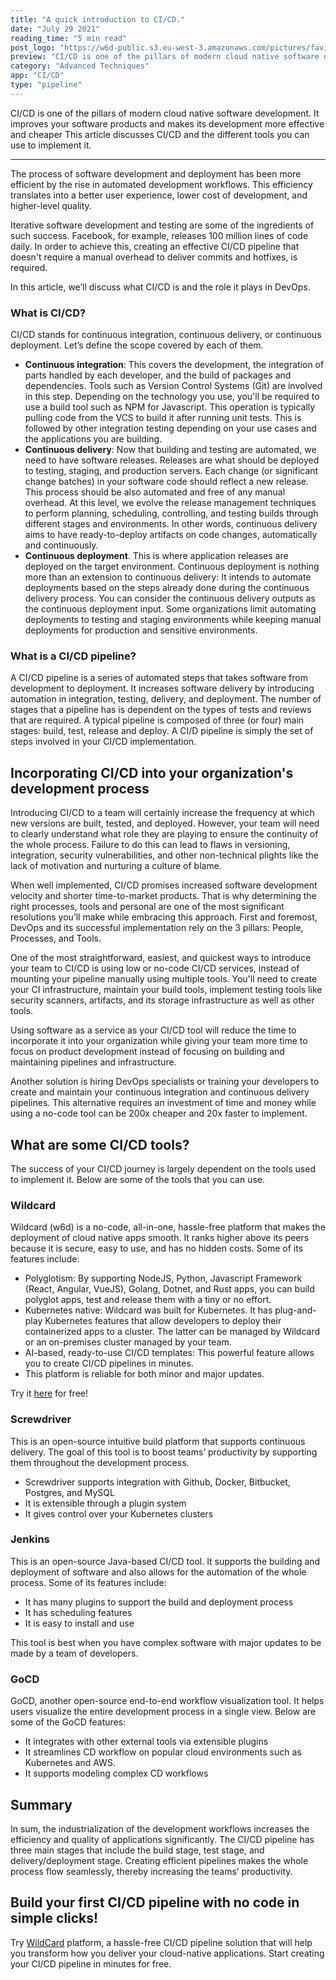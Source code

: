 ```yaml
---
title: "A quick introduction to CI/CD."
date: "July 29 2021"
reading_time: "5 min read"
post_logo: "https://w6d-public.s3.eu-west-3.amazonaws.com/pictures/favicon.png"
preview: "CI/CD is one of the pillars of modern cloud native software development. It improves your software products and makes its development more effective and cheaper This article discusses CI/CD and the different tools you can use to implement it."
category: "Advanced Techniques"
app: "CI/CD"
type: "pipeline"
---
```


CI/CD is one of the pillars of modern cloud native software development. It improves your software products and makes its development more effective and cheaper This article discusses CI/CD and the different tools you can use to implement it.

---

The process of software development and deployment has been more efficient by the rise in automated development workflows. This efficiency translates into a better user experience, lower cost of development, and higher-level quality.

Iterative software development and testing are some of the ingredients of such success. Facebook, for example, releases 100 million lines of code daily. In order to achieve this, creating an effective CI/CD pipeline that doesn't require a manual overhead to deliver commits and hotfixes, is required.

In this article, we’ll discuss what CI/CD is and the role it plays in DevOps.

### What is CI/CD?

CI/CD stands for continuous integration, continuous delivery, or continuous deployment. Let’s define the scope covered by each of them.

- **Continuous integration**: This covers the development, the integration of parts handled by each developer, and the build of packages and dependencies. Tools such as Version Control Systems (Git) are involved in this step. Depending on the technology you use, you'll be required to use a build tool such as NPM for Javascript. This operation is typically pulling code from the VCS to build it after running unit tests. This is followed by other integration testing depending on your use cases and the applications you are building.
- **Continuous delivery**: Now that building and testing are automated, we need to have software releases. Releases are what should be deployed to testing, staging, and production servers. Each change (or significant change batches) in your software code should reflect a new release. This process should be also automated and free of any manual overhead. At this level, we evolve the release management techniques to perform planning, scheduling, controlling, and testing builds through different stages and environments. In other words, continuous delivery aims to have ready-to-deploy artifacts on code changes, automatically and continuously.
- **Continuous deployment**. This is where application releases are deployed on the target environment. Continuous deployment is nothing more than an extension to continuous delivery: It intends to automate deployments based on the steps already done during the continuous delivery process. You can consider the continuous delivery outputs as the continuous deployment input. Some organizations limit automating deployments to testing and staging environments while keeping manual deployments for production and sensitive environments.

### What is a CI/CD pipeline?

A CI/CD pipeline is a series of automated steps that takes software from development to deployment. It increases software delivery by introducing automation in integration, testing, delivery, and deployment. The number of stages that a pipeline has is dependent on the types of tests and reviews that are required. A typical pipeline is composed of three (or four) main stages: build, test, release and deploy. A CI/D pipeline is simply the set of steps involved in your CI/CD implementation.

## Incorporating CI/CD into your organization's development process

Introducing CI/CD to a team will certainly increase the frequency at which new versions are built, tested, and deployed. However, your team will need to clearly understand what role they are playing to ensure the continuity of the whole process. Failure to do this can lead to flaws in versioning, integration, security vulnerabilities, and other non-technical plights like the lack of motivation and nurturing a culture of blame.

When well implemented, CI/CD promises increased software development velocity and shorter time-to-market products. That is why determining the right processes, tools and personal are one of the most significant resolutions you’ll make while embracing this approach. First and foremost, DevOps and its successful implementation rely on the 3 pillars: People, Processes, and Tools.

One of the most straightforward, easiest, and quickest ways to introduce your team to CI/CD is using low or no-code CI/CD services, instead of mounting your pipeline manually using multiple tools. You'll need to create your CI infrastructure, maintain your build tools, implement testing tools like security scanners, artifacts, and its storage infrastructure as well as other tools.

Using software as a service as your CI/CD tool will reduce the time to incorporate it into your organization while giving your team more time to focus on product development instead of focusing on building and maintaining pipelines and infrastructure.

Another solution is hiring DevOps specialists or training your developers to create and maintain your continuous integration and continuous delivery pipelines. This alternative requires an investment of time and money while using a no-code tool can be 200x cheaper and 20x faster to implement.

## What are some CI/CD tools?

The success of your CI/CD journey is largely dependent on the tools used to implement it. Below are some of the tools that you can use.

### Wildcard

Wildcard (w6d) is a no-code, all-in-one, hassle-free platform that makes the deployment of cloud native apps smooth. It ranks higher above its peers because it is secure, easy to use, and has no hidden costs. Some of its features include:

- Polyglotism: By supporting NodeJS, Python, Javascript Framework (React, Angular, VueJS), Golang, Dotnet, and Rust apps, you can build polyglot apps, test and release them with a tiny or no effort.
- Kubernetes native: Wildcard was built for Kubernetes. It has plug-and-play Kubernetes features that allow developers to deploy their containerized apps to a cluster. The latter can be managed by Wildcard or an on-premises cluster managed by your team.
- AI-based, ready-to-use CI/CD templates: This powerful feature allows you to create CI/CD pipelines in minutes.
- This platform is reliable for both minor and major updates.

Try it [here](https://www.w6d.io/) for free!

### Screwdriver

This is an open-source intuitive build platform that supports continuous delivery. The goal of this tool is to boost teams’ productivity by supporting them throughout the development process.

- Screwdriver supports integration with Github, Docker, Bitbucket, Postgres, and MySQL
- It is extensible through a plugin system
- It gives control over your Kubernetes clusters

### Jenkins

This is an open-source Java-based CI/CD tool. It supports the building and deployment of software and also allows for the automation of the whole process. Some of its features include:

- It has many plugins to support the build and deployment process
- It has scheduling features
- It is easy to install and use

This tool is best when you have complex software with major updates to be made by a team of developers.

### GoCD

GoCD, another open-source end-to-end workflow visualization tool. It helps users visualize the entire development process in a single view. Below are some of the GoCD features:

- It integrates with other external tools via extensible plugins
- It streamlines CD workflow on popular cloud environments such as Kubernetes and AWS.
- It supports modeling complex CD workflows

## Summary

In sum, the industrialization of the development workflows increases the efficiency and quality of applications significantly. The CI/CD pipeline has three main stages that include the build stage, test stage, and delivery/deployment stage. Creating efficient pipelines makes the whole process flow seamlessly, thereby increasing the teams’ productivity.

## Build your first CI/CD pipeline with no code in simple clicks!

Try [WildCard](http://w6d.io/) platform, a hassle-free CI/CD pipeline solution that will help you transform how you deliver your cloud-native applications. Start creating your CI/CD pipeline in minutes for free.
